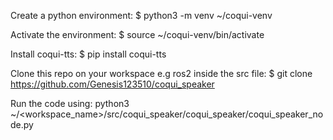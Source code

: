 Create a python environment:
$ python3 -m venv ~/coqui-venv

Activate the environment:
$ source ~/coqui-venv/bin/activate

Install coqui-tts:
$ pip install coqui-tts

Clone this repo on your workspace e.g ros2 inside the src file:
$ git clone https://github.com/Genesis123510/coqui_speaker

Run the code using:
    python3 ~/<workspace_name>/src/coqui_speaker/coqui_speaker/coqui_speaker_node.py 

